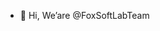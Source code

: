 - 👋 Hi, We’are @FoxSoftLabTeam

<!---
FoxSoftLabTeam/FoxSoftLabTeam is a ✨ special ✨ repository because its `README.md` (this file) appears on your GitHub profile.
You can click the Preview link to take a look at your changes.
--->
